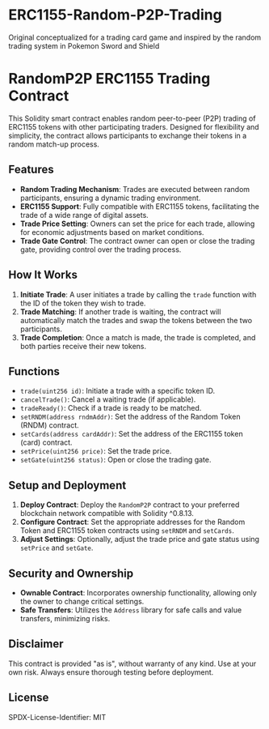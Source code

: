 # ERC1155-Random-P2P-Trading
Original conceptualized for a trading card game and inspired by the random trading system in Pokemon Sword and Shield

# RandomP2P ERC1155 Trading Contract

This Solidity smart contract enables random peer-to-peer (P2P) trading of ERC1155 tokens with other participating traders. Designed for flexibility and simplicity, the contract allows participants to exchange their tokens in a random match-up process.

## Features

- **Random Trading Mechanism**: Trades are executed between random participants, ensuring a dynamic trading environment.
- **ERC1155 Support**: Fully compatible with ERC1155 tokens, facilitating the trade of a wide range of digital assets.
- **Trade Price Setting**: Owners can set the price for each trade, allowing for economic adjustments based on market conditions.
- **Trade Gate Control**: The contract owner can open or close the trading gate, providing control over the trading process.

## How It Works

1. **Initiate Trade**: A user initiates a trade by calling the `trade` function with the ID of the token they wish to trade.
2. **Trade Matching**: If another trade is waiting, the contract will automatically match the trades and swap the tokens between the two participants.
3. **Trade Completion**: Once a match is made, the trade is completed, and both parties receive their new tokens.

## Functions

- `trade(uint256 id)`: Initiate a trade with a specific token ID.
- `cancelTrade()`: Cancel a waiting trade (if applicable).
- `tradeReady()`: Check if a trade is ready to be matched.
- `setRNDM(address rndmAddr)`: Set the address of the Random Token (RNDM) contract.
- `setCards(address cardAddr)`: Set the address of the ERC1155 token (card) contract.
- `setPrice(uint256 price)`: Set the trade price.
- `setGate(uint256 status)`: Open or close the trading gate.

## Setup and Deployment

1. **Deploy Contract**: Deploy the `RandomP2P` contract to your preferred blockchain network compatible with Solidity ^0.8.13.
2. **Configure Contract**: Set the appropriate addresses for the Random Token and ERC1155 token contracts using `setRNDM` and `setCards`.
3. **Adjust Settings**: Optionally, adjust the trade price and gate status using `setPrice` and `setGate`.

## Security and Ownership

- **Ownable Contract**: Incorporates ownership functionality, allowing only the owner to change critical settings.
- **Safe Transfers**: Utilizes the `Address` library for safe calls and value transfers, minimizing risks.

## Disclaimer

This contract is provided "as is", without warranty of any kind. Use at your own risk. Always ensure thorough testing before deployment.

## License

SPDX-License-Identifier: MIT

